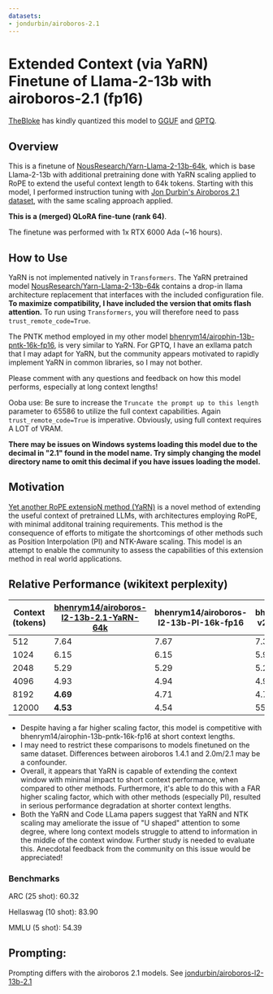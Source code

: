 ```yaml
---
datasets:
- jondurbin/airoboros-2.1
---
```


# Extended Context (via YaRN) Finetune of Llama-2-13b with airoboros-2.1 (fp16)

[TheBloke](https://huggingface.co/TheBloke) has kindly quantized this model to [GGUF](https://huggingface.co/TheBloke/Airoboros-L2-13B-2.1-YaRN-64K-GGUF) and [GPTQ](https://huggingface.co/TheBloke/Airoboros-L2-13B-2.1-YaRN-64K-GPTQ).


## Overview

This is a finetune of [NousResearch/Yarn-Llama-2-13b-64k](https://huggingface.co/NousResearch/Yarn-Llama-2-13b-64k), which is base Llama-2-13b with additional pretraining done with YaRN scaling applied to RoPE to extend the useful context length to 64k tokens. Starting with this model, I performed instruction tuning with  [Jon Durbin's Airoboros 2.1 dataset](https://huggingface.co/datasets/jondurbin/airoboros-2.1), with the same scaling approach applied.

**This is a (merged) QLoRA fine-tune (rank 64)**. 

The finetune was performed with 1x RTX 6000 Ada (~16 hours).


## How to Use

YaRN is not implemented natively in `Transformers`. The YaRN pretrained model [NousResearch/Yarn-Llama-2-13b-64k](https://huggingface.co/NousResearch/Yarn-Llama-2-13b-64k) contains a drop-in llama architecture replacement that interfaces with the included configuration file. **To maximize compatibility, I have included the version that omits flash attention.** To run using `Transformers`, you will therefore need to pass `trust_remote_code=True`.

The PNTK method employed in my other model [bhenrym14/airophin-13b-pntk-16k-fp16](https://huggingface.co/bhenrym14/airophin-13b-pntk-16k-fp16), is very similar to YaRN. For GPTQ, I have an exllama patch that I may adapt for YaRN, but the community appears motivated to rapidly implement YaRN in common libraries, so I may not bother.

Please comment with any questions and feedback on how this model performs, especially at long context lengths!

Ooba use: Be sure to increase the `Truncate the prompt up to this length` parameter to 65586 to utilize the full context capabilities. Again `trust_remote_code=True` is imperative. Obviously, using full context requires A LOT of VRAM.

**There may be issues on Windows systems loading this model due to the decimal in "2.1" found in the model name. Try simply changing the model directory name to omit this decimal if you have issues loading the model.**

## Motivation

[Yet another RoPE extensioN method (YaRN)](https://github.com/jquesnelle/yarn) is a novel method of extending the useful context of pretrained LLMs, with architectures employing RoPE, with minimal additonal training requirements. This method is the consequence of efforts to mitigate the shortcomings of other methods such as Position Interpolation (PI) and NTK-Aware scaling. This model is an attempt to enable the community to assess the capabilities of this extension method in real world applications.

## Relative Performance (wikitext perplexity)

| Context (tokens) | <ins>**bhenrym14/airoboros-l2-13b-2.1-YaRN-64k**</ins> | bhenrym14/airoboros-l2-13b-PI-16k-fp16 | bhenrym14/airophin-v2-13b-PI-8k-fp16 | bhenrym14/airophin-13b-pntk-16k-fp16| bhenrym14/airoboros-13b-gpt4-1.4.1-PI-8192-fp16 |bhenrym14/airoboros-33b-gpt4-1.4.1-lxctx-PI-16384-fp16  | jondurbin/airoboros-l2-13b-gpt4-1.4.1 |
| --- | --- |--- | ---| ----- | -----| ------| --- |
| 512 | 7.64| 7.67 | 7.38 | 7.62 | 8.24 | 7.90 | **7.23** |
| 1024 | 6.15 | 6.15 | 5.99 | 6.20 | 6.71 | 6.17 | **5.85**  |
| 2048 | 5.29 | 5.29 | 5.22 | 5.38 | 5.87 | 5.23 | **5.07** |
| 4096 | 4.93 |4.94 | 4.90 | 5.08 | 5.50 | 4.91 | **4.77** |
| 8192 | **4.69** |4.71 | 4.71 | 4.90 | 5.32 | Not Tested | 57.1 |
| 12000 | **4.53** | 4.54 | 55 | 4.82 | 56.1 | Not Tested | Not Tested |

- Despite having a far higher scaling factor, this model is competitive with bhenrym14/airophin-13b-pntk-16k-fp16 at short context lengths.
- I may need to restrict these comparisons to models finetuned on the same dataset. Differences between airoboros 1.4.1 and 2.0m/2.1 may be a confounder.
- Overall, it appears that YaRN is capable of extending the context window with minimal impact to short context performance, when compared to other methods. Furthermore, it's able to do this with a FAR higher scaling factor, which with other methods (especially PI), resulted in serious performance degradation at shorter context lengths.
- Both the YaRN and Code LLama papers suggest that YaRN and NTK scaling may ameliorate the issue of "U shaped" attention to some degree, where long context models struggle to attend to information in the middle of the context window. Further study is needed to evaluate this. Anecdotal feedback from the community on this issue would be appreciated!

### Benchmarks

ARC (25 shot): 60.32

Hellaswag (10 shot): 83.90

MMLU (5 shot): 54.39

## Prompting:

Prompting differs with the airoboros 2.1 models. See [jondurbin/airoboros-l2-13b-2.1](https://huggingface.co/jondurbin/airoboros-l2-13b-2.1)